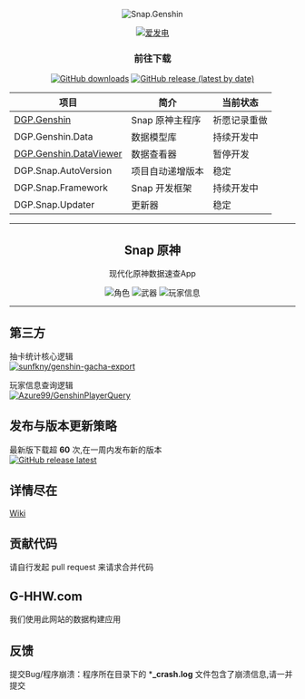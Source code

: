 <div align="center"> 

![Snap.Genshin](https://socialify.git.ci/DGP-Studio/Snap.Genshin/image?description=1&font=Inter&forks=1&issues=1&language=1&pattern=Circuit%20Board&pulls=1&stargazers=1&theme=Dark)

[![爱发电](https://img.shields.io/badge/爱发电-DismissedLight-blue?style=for-the-badge)](https://afdian.net/@DismissedLight)
### 前往下载
[![GitHub downloads](https://img.shields.io/github/downloads/DGP-Studio/Snap.Genshin/total?style=for-the-badge)](https://github.com/DGP-Studio/Snap.Genshin/releases)
[![GitHub release (latest by date)](https://img.shields.io/github/downloads/DGP-studio/Snap.Genshin/latest/total?style=for-the-badge)](https://github.com/DGP-Studio/Snap.Genshin/releases/latest)

|项目|简介|当前状态|
|-|-|-|
|[DGP.Genshin](#Snap-原神)|Snap 原神主程序|祈愿记录重做|
|DGP.Genshin.Data|数据模型库|持续开发中|
|[DGP.Genshin.DataViewer](#Snap-原神数据查看器)|数据查看器|暂停开发|
|DGP.Snap.AutoVersion|项目自动递增版本|稳定|
|DGP.Snap.Framework|Snap 开发框架|持续开发中|
|DGP.Snap.Updater|更新器|稳定|


---
## Snap 原神  

现代化原神数据速查App

![角色](https://i.loli.net/2021/07/14/GfpBas56uJwlPhy.png)
![武器](https://i.loli.net/2021/07/14/XK3GxPc8aeUIBkm.png)
![玩家信息](https://i.loli.net/2021/07/28/Eauo1yz2BiLw49c.png)

</div>

---
## 第三方
抽卡统计核心逻辑  
[![sunfkny/genshin-gacha-export](https://img.shields.io/badge/sunfkny-genshin_gacha_export-yellow?style=for-the-badge)](https://github.com/sunfkny/genshin-gacha-export)

玩家信息查询逻辑  
[![Azure99/GenshinPlayerQuery](https://img.shields.io/badge/Azure99-GenshinPlayerQuery-yellow?style=for-the-badge)](https://github.com/Azure99/GenshinPlayerQuery)

## 发布与版本更新策略

最新版下载超 **60** 次,在一周内发布新的版本  
[![GitHub release latest](https://img.shields.io/github/downloads/DGP-studio/Snap.Genshin/latest/total?style=for-the-badge)](https://github.com/DGP-Studio/Snap.Genshin/releases/latest)

## 详情尽在  

[Wiki](https://github.com/DGP-Studio/Snap.Genshin/wiki)

## 贡献代码

请自行发起 pull request 来请求合并代码  

## G-HHW.com
我们使用此网站的数据构建应用

## 反馈

提交Bug/程序崩溃：程序所在目录下的 ***_crash.log** 文件包含了崩溃信息,请一并提交